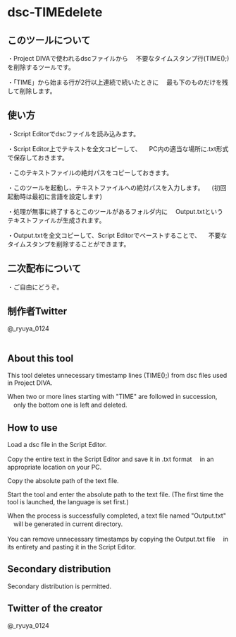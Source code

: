 # dsc-TIMEdelete

## このツールについて
・Project DIVAで使われるdscファイルから
　不要なタイムスタンプ行(TIME();)を削除するツールです。

・「TIME」から始まる行が2行以上連続で続いたときに
　最も下のものだけを残して削除します。

## 使い方
・Script Editorでdscファイルを読み込みます。

・Script Editor上でテキストを全文コピーして、
　PC内の適当な場所に.txt形式で保存しておきます。

・このテキストファイルの絶対パスをコピーしておきます。

・このツールを起動し、テキストファイルへの絶対パスを入力します。
　(初回起動時は最初に言語を設定します)

・処理が無事に終了するとこのツールがあるフォルダ内に
　Output.txtというテキストファイルが生成されます。

・Output.txtを全文コピーして、Script Editorでペーストすることで、
　不要なタイムスタンプを削除することができます。

## 二次配布について
・ご自由にどうぞ。

## 制作者Twitter
@_ryuya_0124<br><br>

## About this tool
This tool deletes unnecessary timestamp lines (TIME();) from dsc files used in Project DIVA.

When two or more lines starting with "TIME" are followed in succession,
　only the bottom one is left and deleted.

## How to use
Load a dsc file in the Script Editor.

Copy the entire text in the Script Editor and save it in .txt format
　in an appropriate location on your PC.

Copy the absolute path of the text file.

Start the tool and enter the absolute path to the text file. 
(The first time the tool is launched, the language is set first.)

When the process is successfully completed, a text file named "Output.txt"
　will be generated in current directory.

You can remove unnecessary timestamps by copying the Output.txt file
　in its entirety and pasting it in the Script Editor.

## Secondary distribution
Secondary distribution is permitted.

## Twitter of the creator
@_ryuya_0124
